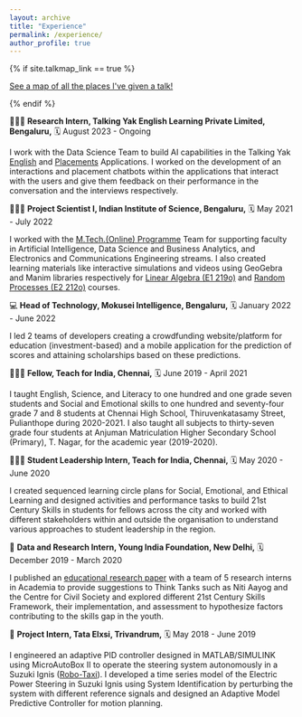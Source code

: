 ```yaml
---
layout: archive
title: "Experience"
permalink: /experience/
author_profile: true
---
```


{% if site.talkmap_link == true %}

<p style="text-decoration:underline;"><a href="/experience.md">See a map of all the places I've given a talk!</a></p>

{% endif %}

👩🏻‍🔬 **Research Intern, Talking Yak English Learning Private Limited, Bengaluru,** 🗓️ August 2023 - Ongoing

I work with the Data Science Team to build AI capabilities in the Talking Yak [English](https://talkingyak.com/) and [Placements](https://placements.talkingyak.com/) Applications. I worked on the development of an interactions and placement chatbots within the applications that interact with the users and give them feedback on their performance in the conversation and the interviews respectively.

👩🏻‍💻 **Project Scientist I, Indian Institute of Science, Bengaluru,** 🗓️ May 2021 - July 2022

I worked with the [M.Tech.(Online) Programme](https://iken.iisc.ac.in/mtech-online/index.html) Team for supporting faculty in Artificial Intelligence, Data Science and Business Analytics, and Electronics and Communications Engineering streams. I also created learning materials like interactive simulations and videos using GeoGebra and Manim libraries respectively for [Linear Algebra (E1 219o)](https://iken.iisc.ac.in/mtech-online/la-e1219.html) and [Random Processes (E2 212o)](https://iken.iisc.ac.in/mtech-online/rp-e202.html) courses.

💻 **Head of Technology, Mokusei Intelligence, Bengaluru,** 🗓️ January 2022 - June 2022

I led 2 teams of developers creating a crowdfunding website/platform for education (investment-based) and a mobile application for the prediction of scores and attaining scholarships based on these predictions.

👩🏽‍🏫 **Fellow, Teach for India, Chennai,** 🗓️ June 2019 - April 2021

I taught English, Science, and Literacy to one hundred and one grade seven students and Social and Emotional skills to one hundred and seventy-four grade 7 and 8 students at Chennai High School, Thiruvenkatasamy Street, Pulianthope during 2020-2021. I also taught all subjects to thirty-seven grade four students at Anjuman Matriculation Higher Secondary School (Primary), T. Nagar, for the academic year (2019-2020).

👩🏽‍🎓 **Student Leadership Intern, Teach for India, Chennai,** 🗓️ May 2020 - June 2020

I created sequenced learning circle plans for Social, Emotional, and Ethical Learning and designed activities and performance tasks to build 21st Century Skills in students for fellows across the city and worked with different stakeholders within and outside the organisation to understand various approaches to student leadership in the region.

🔬 **Data and Research Intern, Young India Foundation, New Delhi,** 🗓️ December 2019 - March 2020

I published an [educational research paper](https://www.academia.edu/43109740/Significance_of_Inclusivity_and_Diversity_Framework_in_21st_century_India) with a team of 5 research interns in Academia to provide suggestions to Think Tanks such as Niti Aayog and the Centre for Civil Society and explored different 21st Century Skills Framework, their implementation, and assessment to hypothesize factors contributing to the skills gap in the youth.

🚓 **Project Intern, Tata Elxsi, Trivandrum,** 🗓️ May 2018 - June 2019

I engineered an adaptive PID controller designed in MATLAB/SIMULINK using MicroAutoBox II to operate the steering system autonomously in a Suzuki Ignis ([Robo-Taxi](https://tataelxsi.com/storage/solutions/February2021/J0jsi8pIMUsEC3CINghu.pdf)). I developed a time series model of the Electric Power Steering in Suzuki Ignis using System Identification by perturbing the system with different reference signals and designed an Adaptive Model Predictive Controller for motion planning.

